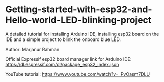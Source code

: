 # Getting-started-with-esp32-and-Hello-world-LED-blinking-project

A detailed tutorial for installing Arduino IDE, installing esp32 board on the IDE and a simple project to blink the onboard blue LED.

Author: Marjanur Rahman

Official Expressif esp32 board manager link for Arduino IDE:
https://dl.espressif.com/dl/package_esp32_index.json

YouTube tutorial:
https://www.youtube.com/watch?v=_PvOasm7DLU
